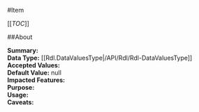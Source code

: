 #Item

[[_TOC_]]

##About

**Summary:**   
**Data Type:** [[Rdl.DataValuesType|/API/Rdl/Rdl-DataValuesType]]  
**Accepted Values:**   
**Default Value:** null  
**Impacted Features:**   
**Purpose:**   
**Usage:**   
**Caveats:**   

